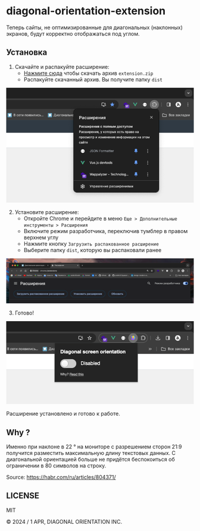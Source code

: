 # diagonal-orientation-extension

Теперь сайты, не оптимизированные для диагональных (наклонных) экранов, будут корректно отображаться под углом.

## Установка

1. Скачайте и распакуйте расширение:
   - [Нажмите сюда](https://github.com/azabroflovski/diagonal-orientation-extension/raw/master/extension.zip) чтобы скачать архив `extension.zip`
   - Распакуйте скачанный архив. Вы получите папку `dist`

![img.png](img.png)

2. Установите расширение:
   - Откройте Chrome и перейдите в меню `Еще > Дополнительные инструменты > Расширения`
   - Включите режим разработчика, переключив тумблер в правом верхнем углу
   - Нажмите кнопку `Загрузить распакованное расширение`
   - Выберите папку `dist`, которую вы распаковали ранее

![img_1.png](img_1.png)


3. Готово! 

![img_2.png](img_2.png)

Расширение установлено и готово к работе.

## Why ?

Именно при наклоне в 22 ° на мониторе с разрешением сторон 21:9 получится разместить максимальную длину текстовых данных.
С диагональной ориентацией больше не придётся беспокоиться об ограничении в 80 символов на строку.

Source: https://habr.com/ru/articles/804371/

## LICENSE
MIT 

&copy; 2024 / 1 APR, DIAGONAL ORIENTATION INC.
